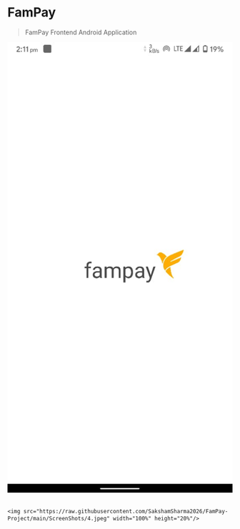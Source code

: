 # FamPay

> FamPay Frontend Android Application


<p align="center">
  <img src="https://raw.githubusercontent.com/SakshamSharma2026/FamPay-Project/main/ScreenShots/1.jpeg" width="100%" height="20%"/>
                                                                                                                                  
                                                                                                                                                                                <img src="https://raw.githubusercontent.com/SakshamSharma2026/FamPay-Project/main/ScreenShots/4.jpeg" width="100%" height="20%"/>

</p>
